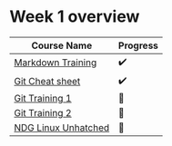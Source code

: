 # Week 1 overview

|Course Name | Progress|
|------------|---------|                                                                                   
| [Markdown Training](https://www.markdowntutorial.com/) |:heavy_check_mark:|
|[Git Cheat sheet](https://training.github.com/downloads/github-git-cheat-sheet.pdf) |:heavy_check_mark:| [check]()
|[Git Training 1](https://lab.github.com) |:arrows_counterclockwise: |
|[Git Training 2](https://www.coursera.org/learn/version-control-with-git?action=enroll)  |:arrows_counterclockwise:|
|[NDG Linux Unhatched](https://www.netacad.com/courses/os-it/ndg-linux-unhatched)|:arrows_counterclockwise:|

